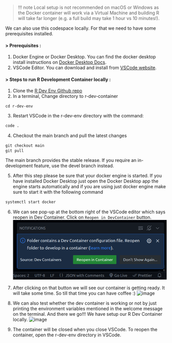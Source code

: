 >!!! note
>Local setup is not recommended on macOS or Windows as the Docker container will work via a Virtual Machine and building R will take far longer (e.g. a full build may take 1 hour vs 10 minutes!).
    
We can also use this codespace locally. For that we need to have some prerequisites installed.

#### > Prerequisites :

1. Docker Engine or Docker Desktop. You can find the docker desktop install instructions on [Docker Desktop Docs](https://www.docker.com/products/docker-desktop/).
2. VSCode Editor. You can download and install from [VSCode website](https://code.visualstudio.com/download).

#### > Steps to run R Development Container locally :

1. Clone the [R Dev Env Github repo](https://github.com/r-devel/r-dev-env/)
2. In a terminal, Change directory to r-dev-container
```
cd r-dev-env
```
3. Restart VSCode in the r-dev-env directory with the command:
```bash
code .
```
4. Checkout the main branch and pull the latest changes
```
git checkout main
git pull
```
The main branch provides the stable release. If you require an in-development feature, use the devel branch instead.


5. After this step please be sure that your docker engine is started. If you have installed Docker Desktop just open the Docker Desktop app the engine starts automatically and if you are using just docker engine make sure to start it with the following command
```bash
systemctl start docker
```

6. We can see pop-up at the bottom right of the VSCode editor which says reopen in Dev Container. 
Click on `Reopen in DevContainer` button.                                              
![create codespace](../assets/rdev13.png)

7. After clicking on that button we will see our container is getting ready. It will take some time. So till that time you can have coffee :)
![image](https://github.com/r-devel/r-dev-env/assets/72031540/044d1e27-22a6-45df-82ec-8fb65abd75e8)
8. We can also test whether the dev container is working or not by just printing the environment variables mentioned in the welcome message on the terminal. And there we go!!! We have setup our R Dev Container locally.
![image](https://github.com/r-devel/r-dev-env/assets/72031540/026668de-a9bb-49bc-a515-c16a218b685d)

9.  The container will be closed when you close VSCode. To reopen the container, open the r-dev-env directory in VSCode.